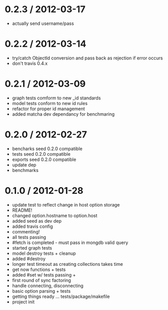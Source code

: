 
0.2.3 / 2012-03-17 
==================

  * actually send username/pass

0.2.2 / 2012-03-14 
==================

  * try/catch ObjectId conversion and pass back as rejection if error occurs
  * don't travis 0.4.x

0.2.1 / 2012-03-09 
==================

  * graph tests comform to new _id standards
  * model tests conform to new id rules
  * refactor for proper id management
  * added matcha dev dependancy for benchmaring

0.2.0 / 2012-02-27 
==================

  * bencharks seed 0.2.0 compatible
  * tests seed 0.2.0 compatible
  * exports seed 0.2.0 compatible
  * update dep
  * benchmarks

0.1.0 / 2012-01-28 
==================

  * update test to reflect change in host option storage
  * README!
  * changed option.hostname to option.host
  * added seed as dev dep
  * added travis config
  * commenting!
  * all tests passing
  * #fetch is completed - must pass in mongdb valid query
  * started graph tests
  * model destroy tests + cleanup
  * added #destroy
  * longer test timeout as creating collections takes time
  * get now functions + tests
  * added #set w/ tests passing +
  * first round of sync factoring
  * handle connecting, disconnecting
  * basic option parsing + tests
  * getting things ready … tests/package/makefile
  * project init

